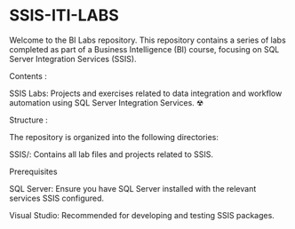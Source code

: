# SSIS-ITI-LABS
Welcome to the BI Labs repository. This repository contains a series of labs completed as part of a Business Intelligence (BI) course, focusing on SQL Server Integration Services (SSIS).

Contents :

SSIS Labs: Projects and exercises related to data integration and workflow automation using SQL Server Integration Services. ☢

Structure :

The repository is organized into the following directories:

SSIS/: Contains all lab files and projects related to SSIS.

Prerequisites

SQL Server: Ensure you have SQL Server installed with the relevant services SSIS configured.

Visual Studio: Recommended for developing and testing SSIS packages.

